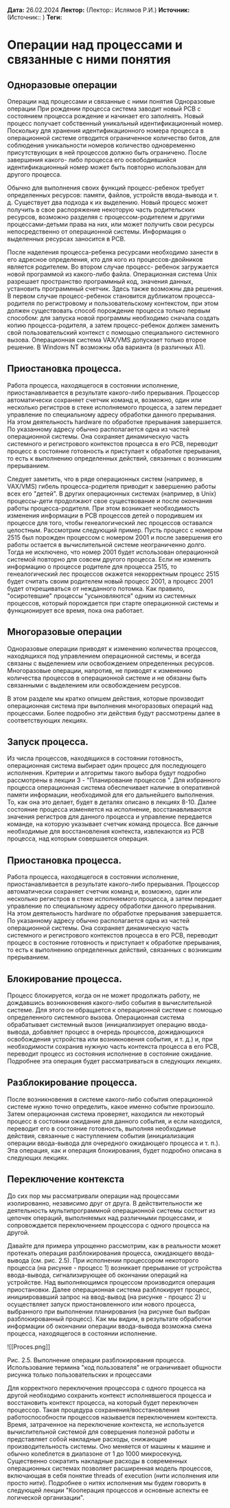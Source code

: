 **Дата:** 26.02.2024
**Лектор:** (Лектор:: Ислямов Р.И.)
**Источник:** (Источник:: )
**Теги:** 

# Операции над процессами и связанные с ними понятия

## Одноразовые операции

Операции над процессами и связанные с ними понятия Одноразовые операции
При рождении процесса система заводит новый РСВ с состоянием процесса рождение и начинает его заполнять. Новый процесс получает собственный уникальный идентификационный номер. Поскольку для хранения идентификационного номера процесса в операционной системе отводится ограниченное количество битов, для соблюдения уникальности номеров количество одновременно присутствующих в ней процессов должно быть ограничено. После завершения какого- либо процесса его освободившийся идентификационный номер может быть повторно использован для другого процесса.

Обычно для выполнения своих функций процесс-ребенок требует определенных ресурсов: памяти, файлов, устройств ввода-вывода и т. д. Существует два подхода к их выделению. Новый процесс может получить в свое распоряжение некоторую часть родительских ресурсов, возможно разделяя с процессом-родителем и другими процессами-детьми права на них, или может получить свои ресурсы непосредственно от операционной системы. Информация о выделенных ресурсах заносится в PCB.

После наделения процесса-ребенка ресурсами необходимо занести в его адресное определения, кто для кого из процессов-двойников является родителем. Во втором случае процесс- ребенок загружается новой программой из какого-либо файла. Операционная система Unix разрешает пространство программный код, значения данных, установить программный счетчик. Здесь также возможны два решения. В первом случае процесс-ребенок становится дубликатом процесса-родителя по регистровому и пользовательскому контекстом, при этом должен существовать способ порождение процесса только первым способом: для запуска новой программы необходимо сначала создать копию процесса-родителя, а затем процесс-ребенок должен заменить свой пользовательский контекст с помощью специального системного вызова. Операционная система VAX/VMS допускает только второе решение. В Windows NT возможны оба варианта (в различных А1).

## Приостановка процесса.

Работа процесса, находящегося в состоянии исполнение, приостанавливается в результате какого-либо прерывания. Процессор автоматически сохраняет счетчик команд и, возможно, один или несколько регистров в стеке исполняемого процесса, а затем передает управление по специальному адресу обработки данного прерывания. На этом деятельность hardware по обработке прерывания завершается. По указанному адресу обычно располагается одна из частей операционной системы. Она сохраняет динамическую часть системного и регистрового контекстов процесса в его РСВ, переводит процесс в состояние готовность и приступает к обработке прерывания, то есть к выполнению определенных действий, связанных с возникшим прерыванием.

Следует заметить, что в ряде операционных систем (например, в VAX/VMS) гибель процесса-родителя приводит к завершению работы всех его "детей". В других операционных системах (например, в Unix) процессы-дети продолжают свое существование и после окончания работы процесса-родителя. При этом возникает необходимость изменения информации в РСВ процессов детей о породившем их процессе для того, чтобы генеалогический лес процессов оставался целостным. Рассмотрим следующий пример. Пусть процесс с номером 2515 был порожден процессом с номером 2001 и после завершения его работы остается в вычислительной системе неограниченно долго. Тогда не исключено, что номер 2001 будет использован операционной системой повторно для совсем другого процесса. Если не изменить информацию о процессе родителе для процесса 2515, то генеалогический лес процессов окажется некорректным процесс 2515 будет считать своим родителем новый процесс 2001, а процесс 2001 будет открещиваться от нежданного потомка. Как правило, "осиротевшие" процессы "усыновляются" одним из системных процессов, который порождается при старте операционной системы и функционирует все время, пока она работает.

## Многоразовые операции

Одноразовые операции приводят к изменению количества процессов, находящихся под управлением операционной системы, и всегда связаны с выделением или освобождением определенных ресурсов. Многоразовые операции, напротив, не приводят к изменению количества процессов в операционной системе и не обязаны быть связанными с выделением или освобождением ресурсов. 

В этом разделе мы кратко опишем действия, которые производит операционная система при выполнения многоразовых операций над процессами. Более подробно эти действия будут рассмотрены далее в соответствующих лекциях.

## Запуск процесса.

Из числа процессов, находящихся в состоянии готовность, операционная система выбирает один процесс для последующего исполнения. Критерии и алгоритмы такого выбора будут подробно рассмотрены в лекции 3 - "Планирование процессов ". Для избранного процесса операционная система обеспечивает наличие в оперативной памяти информации, необходимой для его дальнейшего выполнения. То, как она это делает, будет в деталях описано в лекциях 8-10. Далее состояние процесса изменяется на исполнение, восстанавливаются значения регистров для данного процесса и управление передается команде, на которую указывает счетчик команд процесса. Все данные необходимые для восстановления контекста, извлекаются из РСВ процесса, над которым совершается операция.

## Приостановка процесса.

Работа процесса, находящегося в состоянии исполнение, приостанавливается в результате какого-либо прерывания. Процессор автоматически сохраняет счетчик команд и, возможно, один или несколько регистров в стеке исполняемого процесса, а затем передает управление по специальному адресу обработки данного прерывания. На этом деятельность hardware по обработке прерывания завершается. По указанному адресу обычно располагается одна из частей операционной системы. Она сохраняет динамическую часть системного и регистрового контекстов процесса в его РСВ, переводит процесс в состояние готовность и приступает к обработке прерывания, то есть к выполнению определенных действий, связанных с возникшим прерыванием.

## Блокирование процесса.

Процесс блокируется, когда он не может продолжать работу, не дождавшись возникновения какого-либо события в вычислительной системе. Для этого он обращается к операционной системе с помощью определенного системного вызова. Операционная система обрабатывает системный вызов (инициализирует операцию ввода-вывода, добавляет процесс в очередь процессов, дожидающихся освобождения устройства или возникновения события, и т. д.) и, при необходимости сохранив нужную часть контекста процесса в его РСВ, переводит процесс из состояния исполнение в состояние ожидание. Подробнее эта операция будет рассматриваться в следующих лекциях.

## Разблокирование процесса.

После возникновения в системе какого-либо события операционной системе нужно точно определить, какое именно событие произошло. Затем операционная система проверяет, находился ли некоторый процесс в состоянии ожидание для данного события, и если находился, переводит его в состояние готовность, выполняя необходимые действия, связанные с наступлением события (инициализация операции ввода-вывода для очередного ожидающего процесса и т. п.). Эта операция, как и операция блокирования, будет подробно описана в следующих лекциях.

## Переключение контекста

До сих пор мы рассматривали операции над процессами изолированно, независимо друг от друга. В действительности же деятельность мультипрограммной операционной системы состоит из цепочек операций, выполняемых над различными процессами, и сопровождается переключением процессора с одного процесса на другой.

Давайте для примера упрощенно рассмотрим, как в реальности может протекать операция разблокирования процесса, ожидающего ввода-вывода (см. рис. 2.5). При исполнении процессором некоторого процесса (на рисунке - процесс 1) возникает прерывание от устройства ввода-вывода, сигнализирующее об окончании операций на устройстве. Над выполняющимся процессом производится операция приостановки. Далее операционная система разблокирует процесс, инициировавший запрос на ввод-вывод (на рисунке - процесс 2) u осуществляет запуск приостановленного или нового процесса, выбранного при выполнении планирования (на рисунке был выбран разблокированный процесс). Как мы видим, в результате обработки информации об окончании операции ввода-вывода возможна смена процесса, находящегося в состоянии исполнение.

![[Proces.png]]

Рис. 2.5. Выполнение операции разблокирования процесса. Использование термина "код пользователя" не ограничивает общности рисунка только пользовательских и процессами

Для корректного переключения процессора с одного процесса на другой необходимо сохранить контекст исполнявшегося процесса и восстановить контекст процесса, на который будет переключен процессор. Такая процедура сохранения/восстановления работоспособности процессов называется переключением контекста. Время, затраченное на переключение контекста, не используется вычислительной системой для совершения полезной работы и представляет собой накладные расходы, снижающие производительность системы. Оно меняется от машины к машине и обычно колеблется в диапазоне от 1 до 1000 микросекунд. Существенно сократить накладные расходы в современных операционных системах позволяет расширенная модель процессов, включающая в себя понятие threads of execution (нити исполнения или просто нити). Подробнее о нитях исполнения мы будем говорить в следующей лекции "Кооперация процессов и основные аспекты ее логической организации".